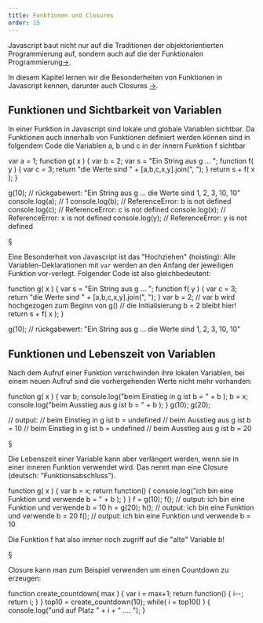 ```yaml
---
title: Funktionen und Closures
order: 15
---
```


Javascript baut nicht nur auf die Traditionen der
objektorientierten Programmierung auf, sondern auch
auf die der Funktionalen Programmierung[&rarr;](http://de.wikipedia.org/wiki/Funktionale_Programmierung).

In diesem Kapitel lernen wir die Besonderheiten
von Funktionen in Javascript kennen, darunter
auch Closures [&rarr;](http://de.wikipedia.org/wiki/Closure).

## Funktionen und Sichtbarkeit von Variablen

In einer Funktion in Javascript sind lokale und globale
Variablen sichtbar.  Da Funktionen auch innerhalb von
Funktionen definiert werden können sind in folgendem Code
die Variablen a, b und c in der innern Funktion f sichtbar

<javascript caption="Sichtbarkeit von a, b, c in Funktionen">
  var a = 1;
  function g( x ) {
    var b = 2;
    var s = "Ein String aus g ... ";
    function f( y ) {
      var c = 3;
      return "die Werte sind " + [a,b,c,x,y].join(", ");
    }
    return s + f( x );
  }

  g(10);
  // rückgabewert: "Ein String aus g ... die Werte sind 1, 2, 3, 10, 10"
  console.log(a);  // 1
  console.log(b);  // ReferenceError: b is not defined
  console.log(c);  // ReferenceError: c is not defined
  console.log(x);  // ReferenceError: x is not defined
  console.log(y);  // ReferenceError: y is not defined
</javascript>

§

Eine Besonderheit von Javascript ist das "Hochziehen" (hoisting): Alle
Variablen-Deklarationen mit `var` werden an den Anfang der jeweiligen Funktion 
vor-verlegt.  Folgender Code ist also gleichbedeutent:

<javascript caption="Sichtbarkeit von a, b, c in Funktionen">
  function g( x ) {
    var s = "Ein String aus g ... ";
    function f( y ) {
      var c = 3;
      return "die Werte sind " + [a,b,c,x,y].join(", ");
    }
    var b = 2; // var b wird hochgezogen zum Beginn von g()
               // die Initialisierung b = 2 bleibt hier!
    return s + f( x );
  }

  g(10);
  // rückgabewert: "Ein String aus g ... die Werte sind 1, 2, 3, 10, 10"
</javascript>


## Funktionen und Lebenszeit von Variablen

Nach dem Aufruf einer Funktion verschwinden ihre lokalen Variablen,
bei einem neuen Aufruf sind die vorhergehenden Werte nicht mehr vorhanden:

<javascript caption="Lebenszeit einer Variable in einer Funktionen">
  function g( x ) {
    var b;
    console.log("beim Einstieg in g ist b = " + b );
    b = x;
    console.log("beim Ausstieg aus g ist b = " + b );
  }
  g(10);
  g(20);

  // output:
  // beim Einstieg in g ist b = undefined
  // beim Ausstieg aus g ist b = 10
  // beim Einstieg in g ist b = undefined
  // beim Ausstieg aus g ist b = 20
</javascript>

§

Die Lebenszeit einer Variable kann aber verlängert werden, wenn sie in einer
inneren Funktion verwendet wird. Das nennt man eine Closure (deutsch: "Funktionsabschluss").

<javascript caption="Closure verlängert die Lebenszeit einer Variable in einer Funktionen">
  function g( x ) {
    var b = x;
    return function() {
      console.log("ich bin eine Funktion und verwende b = " + b );
    }
  }
  f = g(10);
  f();
  // output: ich bin eine Funktion und verwende b = 10
  h = g(20);
  h();
  // output: ich bin eine Funktion und verwende b = 20
  f();
  // output: ich bin eine Funktion und verwende b = 10
</javascript>

Die Funktion f hat also immer noch zugriff auf die "alte" Variable b!

§

Closure kann man zum Beispiel verwenden um einen Countdown zu erzeugen:

<javascript caption="Erzeuge eine Countdown-Funktion">
  function create_countdown( max ) {
    var i = max+1;
    return function() {
      i--;
      return i;
    }
  } 
  top10 = create_countdown(10);
  while( i = top10() ) {
    console.log("und auf Platz " + i + " .... ");
  }
</javascript>


